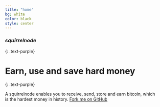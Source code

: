 ```yaml
---
title: "home"
bg: white
color: black
style: center
---
```


### *squirrelnode*
{: .text-purple}

<span class="fa-stack subtlecircle" style="font-size:100px; background:rgba(255,166,0,0.1)">
  <i class="fa fa-circle fa-stack-2x text-white"></i>
  <i class="fa fa-bicycle fa-stack-1x text-orange"></i>
</span>

# Earn, use and save hard money
{: .text-purple}

A squirrelnode enables you to receive, send, store and earn bitcoin, which is the hardest money in history.
<span id="forkongithub">
  <a href="{{ site.source_link }}" class="bg-blue">
    Fork me on GitHub
  </a>
</span>
